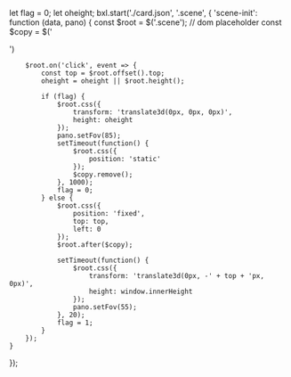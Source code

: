 let flag = 0;
let oheight;
bxl.start('./card.json', '.scene', {
    'scene-init': function (data, pano) {
        const $root = $('.scene');
        // dom placeholder
        const $copy = $('<div class="scene"></div>')
        
        $root.on('click', event => {
            const top = $root.offset().top;
            oheight = oheight || $root.height();

            if (flag) {
                $root.css({
                    transform: 'translate3d(0px, 0px, 0px)',
                    height: oheight
                });
                pano.setFov(85);
                setTimeout(function() {
                    $root.css({
                        position: 'static'
                    });
                    $copy.remove();
                }, 1000);
                flag = 0;
            } else {
                $root.css({
                    position: 'fixed',
                    top: top,
                    left: 0
                });
                $root.after($copy);
            
                setTimeout(function() {
                    $root.css({
                        transform: 'translate3d(0px, -' + top + 'px, 0px)',
                        height: window.innerHeight
                    });
                    pano.setFov(55);
                }, 20);
                flag = 1;
            }
        });
    }
});


